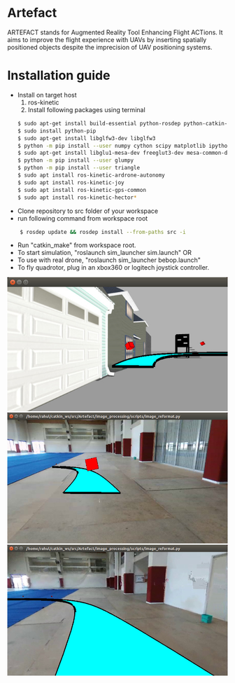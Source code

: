 # Artefact

ARTEFACT stands for Augmented Reality Tool Enhancing Flight ACTions.
It aims to improve the flight experience with UAVs by inserting  spatially positioned objects despite the imprecision of UAV positioning systems.

# Installation guide

+ Install on target host
	1. ros-kinetic
	2. Install following packages using terminal
	```sh
	$ sudo apt-get install build-essential python-rosdep python-catkin-tools
	$ sudo install python-pip
	$ sudo apt-get install libglfw3-dev libglfw3
	$ python -m pip install --user numpy cython scipy matplotlib ipython jupyter sympy nose 
	$ sudo apt-get install libglu1-mesa-dev freeglut3-dev mesa-common-dev
	$ python -m pip install --user glumpy
	$ python -m pip install --user triangle
	$ sudo apt install ros-kinetic-ardrone-autonomy
	$ sudo apt install ros-kinetic-joy
	$ sudo apt install ros-kinetic-gps-common
	$ sudo apt install ros-kinetic-hector*
	```
+ Clone repository to src folder of your workspace
+ run following command from workspace root 
```sh
	$ rosdep update && rosdep install --from-paths src -i
```
+ Run "catkin_make" from workspace root. 
+ To start simulation, "roslaunch sim_launcher sim.launch" OR
+ To use with real drone, "roslaunch sim_launcher bebop.launch"
+ To fly quadrotor, plug in an xbox360 or logitech joystick controller.

![](resources/index.jpeg)
![](resources/index1.jpeg)
![](resources/index2.jpeg)

